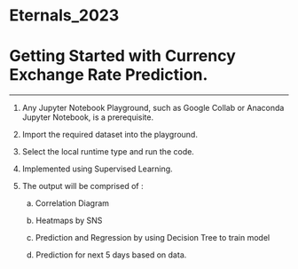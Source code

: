 # Eternals_2023

# Getting Started with Currency Exchange Rate Prediction.

---

1. Any Jupyter Notebook Playground, such as Google Collab or Anaconda Jupyter Notebook, is a prerequisite.

2. Import the required dataset into the playground.

3. Select the local runtime type and run the code.

4. Implemented using Supervised Learning.

5. The output will be comprised of :

  &nbsp;&nbsp;&nbsp;&nbsp;&nbsp;&nbsp;&nbsp;&nbsp;a. Correlation Diagram

 &nbsp;&nbsp;&nbsp;&nbsp;&nbsp;&nbsp;&nbsp;&nbsp;b. Heatmaps by SNS

  &nbsp;&nbsp;&nbsp;&nbsp;&nbsp;&nbsp;&nbsp;&nbsp;c. Prediction and Regression by using Decision Tree to train model

  &nbsp;&nbsp;&nbsp;&nbsp;&nbsp;&nbsp;&nbsp;&nbsp;d. Prediction for next 5 days based on data.
